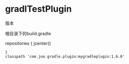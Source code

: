 # gradlTestPlugin
版本

根目录下的build.gradle


  repositories {
        jcenter()


    }
    classpath 'com.joe.gradle.plugin:mygradleplugin:1.6.0'
